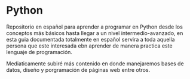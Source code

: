# Python
Repositorio en español para aprender a programar en Python desde los conceptos más básicos hasta llegar a un nivel intermedio-avanzado, en esta guia documentada totalmente en español servira a toda aquella persona que este interesada ebn aprender de manera practica este lenguaje de programación.

Mediaticamente subiré más contenido en donde manejaremos bases de datos, diseño y porgramación de páginas web entre otros. 
